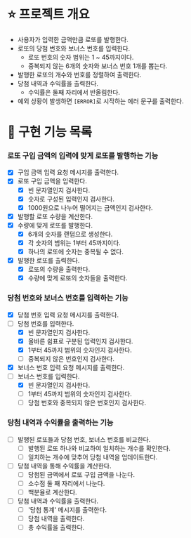 # ⭐ 프로젝트 개요

- 사용자가 입력한 금액만큼 로또를 발행한다.
- 로또의 당첨 번호와 보너스 번호를 입력한다.
  - 로또 번호의 숫자 범위는 1 ~ 45까지이다.
  - 중복되지 않는 6개의 숫자와 보너스 번호 1개를 뽑는다.
- 발행한 로또의 개수와 번호를 정렬하여 출력한다.
- 당첨 내역과 수익률을 출력한다.
  - 수익률은 둘째 자리에서 반올림한다.
- 예외 상황이 발생하면 `[ERROR]`로 시작하는 에러 문구를 출력한다.

# 📝 구현 기능 목록

### 로또 구입 금액의 입력에 맞게 로또를 발행하는 기능

- [x] 구입 금액 입력 요청 메시지를 출력한다.
- [x] 로또 구입 금액을 입력한다.
  - [x] 빈 문자열인지 검사한다.
  - [x] 숫자로 구성된 입력인지 검사한다.
  - [x] 1000원으로 나누어 떨어지는 금액인지 검사한다.
- [x] 발행할 로또 수량을 계산한다.
- [x] 수량에 맞게 로또를 발행한다.
  - [x] 6개의 숫자를 랜덤으로 생성한다.
  - [x] 각 숫자의 범위는 1부터 45까지이다.
  - [x] 하나의 로또에 숫자는 중복될 수 없다.
- [x] 발행한 로또를 출력한다.
  - [x] 로또의 수량을 출력한다.
  - [x] 수량에 맞게 로또의 숫자들을 출력한다.

### 당첨 번호와 보너스 번호를 입력하는 기능

- [x] 당첨 번호 입력 요청 메시지를 출력한다.
- [ ] 당첨 번호를 입력한다.
  - [x] 빈 문자열인지 검사한다.
  - [x] 올바른 쉼표로 구분된 입력인지 검사한다.
  - [x] 1부터 45까지 범위의 숫자인지 검사한다.
  - [ ] 중복되지 않은 번호인지 검사한다.
- [x] 보너스 번호 입력 요청 메시지를 출력한다.
- [ ] 보너스 번호를 입력한다.
  - [x] 빈 문자열인지 검사한다.
  - [ ] 1부터 45까지 범위의 숫자인지 검사한다.
  - [ ] 당첨 번호와 중복되지 않은 번호인지 검사한다.

### 당첨 내역과 수익률을 출력하는 기능

- [ ] 발행된 로또들과 당첨 번호, 보너스 번호를 비교한다.
  - [ ] 발행된 로또 하나와 비교하여 일치하는 개수를 확인한다.
  - [ ] 일치하는 개수에 맞추어 당첨 내역을 업데이트한다.
- [ ] 당첨 내역을 통해 수익률을 계산한다.
  - [ ] 당첨된 금액에서 로또 구입 금액을 나눈다.
  - [ ] 소수점 둘 째 자리에서 나눈다.
  - [ ] 백분율로 계산한다.
- [ ] 당첨 내역과 수익률을 출력한다.
  - [ ] '당첨 통계' 메시지를 출력한다.
  - [ ] 당첨 내역을 출력한다.
  - [ ] 총 수익률을 출력한다. 

